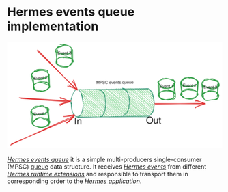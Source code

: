 # Hermes events queue implementation

![Event Queue](images/event_queue.svg)

[*Hermes events queue*] it is a simple multi-producers
single-consumer (MPSC) [queue](https://en.wikipedia.org/wiki/Queue_(abstract_data_type)) data structure.
It receives [*Hermes events*] from different [*Hermes runtime extensions*]
and responsible to transport them in corresponding order to the [*Hermes application*].

[*Hermes events*]: ./../../05_building_block_view/hermes_core.md#hermes-event
[*Hermes events queue*]: ./../../05_building_block_view/hermes_core.md#hermes-events-queue
[*Hermes runtime extensions*]: ./../../05_building_block_view/hermes_core.md#hermes-runtime-extension-hre
[*Hermes application*]: ./../../05_building_block_view/hermes_core.md#hermes-application
